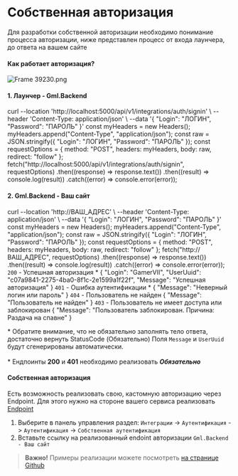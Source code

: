 # Собственная авторизация

Для разработки собственной авторизации необходимо понимание процесса авторизации,
ниже представлен процесс от входа лаунчера, до ответа на вашем сайте

#### Как работает авторизация?

![Frame 39230.png](integrations-auth-custom-1.png)

#### 1. Лаунчер - Gml.Backend
<tabs>
    <tab title="cURL">
        <code-block lang="curl">
curl 
--location 'http://localhost:5000/api/v1/integrations/auth/signin' \
--header 'Content-Type: application/json' \
--data '{
    "Login": "ЛОГИН",
    "Password": "ПАРОЛЬ"
}'
        </code-block>
    </tab>
    <tab title="JavaScript">
        <code-block lang="javascript">
const myHeaders = new Headers();
myHeaders.append("Content-Type", "application/json");
const raw = JSON.stringify({
"Login": "ЛОГИН",
"Password": "ПАРОЛЬ"
});
const requestOptions = {
method: "POST",
headers: myHeaders,
body: raw,
redirect: "follow"
};
fetch("http://localhost:5000/api/v1/integrations/auth/signin", requestOptions)
.then((response) => response.text())
.then((result) => console.log(result))
.catch((error) => console.error(error));
        </code-block>
    </tab>

</tabs>

#### 2. Gml.Backend - Ваш сайт
<tabs>
    <tab title="cURL">
        <code-block lang="curl">
curl --location 'http://ВАШ_АДРЕС' \
--header 'Content-Type: application/json' \
--data '{
    "Login": "ЛОГИН",
    "Password": "ПАРОЛЬ"
}'
        </code-block>
    </tab>
    <tab title="JavaScript">
        <code-block lang="javascript">
const myHeaders = new Headers();
myHeaders.append("Content-Type", "application/json");
const raw = JSON.stringify({
"Login": "ЛОГИН",
"Password": "ПАРОЛЬ"
});
const requestOptions = {
method: "POST",
headers: myHeaders,
body: raw,
redirect: "follow"
};
fetch("http://ВАШ_АДРЕС", requestOptions)
.then((response) => response.text())
.then((result) => console.log(result))
.catch((error) => console.error(error));
        </code-block>
    </tab>
    <tab title="Пример вашего ответа">
        <code class="code">200</code> - Успешная авторизация *
        <code-block lang="json">
        {
            "Login": "GamerVII",
            "UserUuid": "c07a9841-2275-4ba0-8f1c-2e1599a1f22f",
            "Message": "Успешная авторизация"
        }
        </code-block>
        <code class="code">401</code> - Ошибка аутентификации *
        <code-block lang="json">
        {
            "Message": "Неверный логин или пароль"
        }
        </code-block>
        <code class="code">404</code> - Пользователь не найден
        <code-block lang="json">
        {
            "Message": "Пользователь не найден"
        }
        </code-block>
        <code class="code">403</code> - Пользователь не имеет доступа или заблокирован
        <code-block lang="json">
        {
            "Message": "Пользователь заблокирован. Причина: Раздача на спавне"
        }
        </code-block>
        <p>* Обратите внимание, что не обязательно заполнять тело ответа, достаточно вернуть StatusCode (Обязательно)
        Поля <code>Message</code> и <code>UserUuid</code> будут сгенерированы автоматически. <br /><br />
        * Ендпоинты <b>200</b> и <b>401</b> необходимо реализовать <i><b>Обязательно</b></i></p>
    </tab>  

</tabs>

#### Собственная авторизация

Есть возможность реализовать свою, кастомную авторизацию через Endpoint. 
Для этого нужно на стороне вашего сервиса реализовать [Endpoint](https://en.wikipedia.org/wiki/Web_API#Endpoints)

1. Выберите в панель управления раздел:
```Интеграции``` -> ```Аутентификация``` -> ```Аутентификация``` -> ```Собственная аутентификация```
2. Вставьте ссылку на реализованный endoint авторизации ```Gml.Backend - Ваш сайт```

> **Важно!** Примеры реализации можете посмотреть [на странице Github](https://github.com/GamerVII-NET/Gml.Modules.Auth)